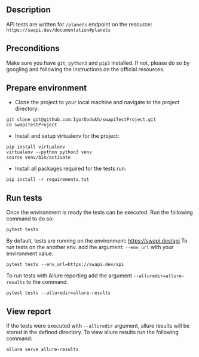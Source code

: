## Description
API tests are written for `/planets` endpoint on the resource:
`https://swapi.dev/documentation#planets`

## Preconditions
Make sure you have `git`, `python3` and `pip3` installed. If not, please do so by googling and following the instructions on the official resources.

## Prepare environment
* Clone the project to your local machine and navigate to the project directory:
```shell
git clone git@github.com:IgorDodukh/swapiTestProject.git
cd swapiTestProject
```
* Install and setup virtualenv for the project:
```shell
pip install virtualenv
virtualenv --python python3 venv
source venv/bin/activate
```
* Install all packages required for the tests run:
```shell
pip install -r requirements.txt
```

## Run tests
Once the environment is ready the tests can be executed. Run the following command to do so:
```shell
pytest tests
```
By default, tests are running on the environment: https://swapi.dev/api
To run tests on the another env. add the argument: `--env_url` with your environment value.
```shell
pytest tests --env_url=https://swapi.dev/api
```
To run tests with Allure reporting add the argument `--alluredir=allure-results` to the command.
```shell
pytest tests --alluredir=allure-results
```

## View report
If the tests were executed with `--alluredir` argument, allure results will be stored in the defined directory. To view allure results run the following command:
```shell
allure serve allure-results
```
